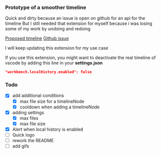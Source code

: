 ###  Prototype of a smoother timeline
Quick and dirty because an issue is open on github for an api for the timeline
But I still needed that extension for myself because i was losing some of my work by undoing and redoing

[Proposed timeline](https://github.com/microsoft/vscode/blob/main/src/vscode-dts/vscode.proposed.timeline.d.ts)
[Github issue](https://github.com/microsoft/vscode/issues/84297)

I will keep updating this extension for my use case

If you use this extension, you might want to deactivate the real timeline of vscode by adding this line in your **settings.json**
```json
"workbench.localHistory.enabled": false
```
### Todo
- [x] add additional conditions
    - [x] max file size for a timelineNode
    - [x] cooldown when adding a timelineNode
- [x] adding settings
    - [x] max files
    - [x] max file size
- [x] Alert when local history is enabled
- [ ] Quick logo
- [ ] rework the README
- [ ] add gifs